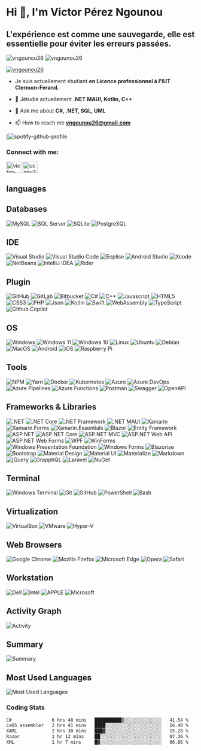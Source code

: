# Hi 👋, I'm Victor Pérez Ngounou
## L'expérience est comme une sauvegarde, elle est essentielle pour éviter les erreurs passées.

<p align="left"> <img src="https://komarev.com/ghpvc/?username=vngounou26&label=Profile%20views&color=0e75b6&style=flat" alt="vngounou26" />
<img src="https://wakatime.com/badge/user/b2e9dd80-f633-4e17-abca-e54af8c6a554.svg" alt="vngounou26" /></p>

<p align="left"> <a href="https://github.com/ryo-ma/github-profile-trophy"><img src="https://github-profile-trophy.vercel.app/?username=vngounou26" alt="vngounou26" /></a> </p>

- Je suis actuellement étudiant **en Licence professionnel à l'IUT Clermon-Ferand.**

- 🌱 Jétudie actuellement **.NET MAUI, Kotlin, C++**

- 💬 Ask me about **C#, .NET, SQL, UML**

- 📫 How to reach me **vngounou26@gmail.com**

[![spotify-github-profile](https://spotify-github-profile.vercel.app/api/view?uid=bluzxw9e09pes4sn48u2f6vj7&cover_image=true&theme=default&show_offline=false&background_color=121212&bar_color_cover=true)
>
              
<h3 align="left">Connect with me:</h3>

<p align="left">
<a href="https://linkedin.com/in/victor-pèrez-ngounou-4aa2121a1" target="blank"><img align="center" src="https://raw.githubusercontent.com/rahuldkjain/github-profile-readme-generator/master/src/images/icons/Social/linked-in-alt.svg" alt="victor-pèrez-ngounou-4aa2121a1" height="30" width="40" /></a>
<a href="https://www.youtube.com/c/ucqpv3xw8zidx9emc_mn_f8w" target="blank"><img align="center" src="https://raw.githubusercontent.com/rahuldkjain/github-profile-readme-generator/master/src/images/icons/Social/youtube.svg" alt="ucqpv3xw8zidx9emc_mn_f8w" height="30" width="40" /></a>
</p>

## languages

## Databases

![MySQL](https://img.shields.io/badge/MySQL-005C84?style=for-the-badge&logo=mysql&logoColor=white)
![SQL Server](https://img.shields.io/badge/SQL%20Server-CC2927?style=for-the-badge&logo=microsoft-sql-server&logoColor=white)
![SQLite](https://img.shields.io/badge/SQLite-07405E?style=for-the-badge&logo=sqlite&logoColor=white)
![PostgreSQL](https://img.shields.io/badge/PostgreSQL-316192?style=for-the-badge&logo=postgresql&logoColor=white)


## IDE

![Visual Studio](https://img.shields.io/badge/Visual%20Studio-5C2D91?style=for-the-badge&logo=visual-studio&logoColor=white)
![Visual Studio Code](https://img.shields.io/badge/Visual%20Studio%20Code-007ACC?style=for-the-badge&logo=visual-studio-code&logoColor=white)
![Ecplise](https://img.shields.io/badge/Eclipse-2C2255?style=for-the-badge&logo=eclipse&logoColor=white)
![Android Studio](https://img.shields.io/badge/Android%20Studio-3DDC84?style=for-the-badge&logo=android-studio&logoColor=white)
![Xcode](https://img.shields.io/badge/Xcode-1575F9?style=for-the-badge&logo=xcode&logoColor=white)
![NetBeans](https://img.shields.io/badge/NetBeans-1B6AC6?style=for-the-badge&logo=apache-netbeans-ide&logoColor=white)
![IntelliJ IDEA](https://img.shields.io/badge/IntelliJ%20IDEA-000000?style=for-the-badge&logo=intellij-idea&logoColor=white)
![Rider](https://img.shields.io/badge/Rider-000000?style=for-the-badge&logo=rider&logoColor=white)



## Plugin

![GitHub](https://img.shields.io/badge/GitHub-181717?style=for-the-badge&logo=github&logoColor=white)
![GitLab](https://img.shields.io/badge/GitLab-FCA121?style=for-the-badge&logo=gitlab&logoColor=white)
![Bitbucket](https://img.shields.io/badge/Bitbucket-0052CC?style=for-the-badge&logo=bitbucket&logoColor=white)
![C#](https://img.shields.io/badge/C%23-239120?style=for-the-badge&logo=c-sharp&logoColor=white)
![C++](https://img.shields.io/badge/C++-00599C?style=for-the-badge&logo=c%2B%2B&logoColor=white)
![Javascript](https://img.shields.io/badge/JavaScript-F7DF1E?style=for-the-badge&logo=javascript&logoColor=black)
![HTML5](https://img.shields.io/badge/HTML5-E34F26?style=for-the-badge&logo=html5&logoColor=white)
![CSS3](https://img.shields.io/badge/CSS3-1572B6?style=for-the-badge&logo=css3&logoColor=white)
![PHP](https://img.shields.io/badge/PHP-777BB4?style=for-the-badge&logo=php&logoColor=white)
![Json](https://img.shields.io/badge/JSON-000000?style=for-the-badge&logo=json&logoColor=white)
![Kotlin](https://img.shields.io/badge/Kotlin-0095D5?style=for-the-badge&logo=kotlin&logoColor=white)
![Swift](https://img.shields.io/badge/Swift-FA7343?style=for-the-badge&logo=swift&logoColor=white)
![WebAssembly](https://img.shields.io/badge/WebAssembly-654FF0?style=for-the-badge&logo=webassembly&logoColor=white)
![TypeScript](https://img.shields.io/badge/TypeScript-007ACC?style=for-the-badge&logo=typescript&logoColor=white)
![Github Copilot](https://img.shields.io/badge/Github%20Copilot-000000?style=for-the-badge&logo=github&logoColor=white)



## OS

![Windows](https://img.shields.io/badge/Windows-0078D6?style=for-the-badge&logo=windows&logoColor=white)
![Windows 11](https://img.shields.io/badge/Windows%2011-0078D6?style=for-the-badge&logo=windows&logoColor=white)
![Windows 10](https://img.shields.io/badge/Windows%2010-0078D6?style=for-the-badge&logo=windows&logoColor=white)
![Linux](https://img.shields.io/badge/Linux-FCC624?style=for-the-badge&logo=linux&logoColor=black)
![Ubuntu](https://img.shields.io/badge/Ubuntu-E95420?style=for-the-badge&logo=ubuntu&logoColor=white)
![Debian](https://img.shields.io/badge/Debian-A81D33?style=for-the-badge&logo=debian&logoColor=white)
![MacOS](https://img.shields.io/badge/MacOS-000000?style=for-the-badge&logo=apple&logoColor=white)
![Android](https://img.shields.io/badge/Android-3DDC84?style=for-the-badge&logo=android&logoColor=white)
![iOS](https://img.shields.io/badge/iOS-000000?style=for-the-badge&logo=ios&logoColor=white)
![Raspberry Pi](https://img.shields.io/badge/Raspberry%20Pi-C51A4A?style=for-the-badge&logo=raspberry-pi&logoColor=white)


## Tools

![NPM](https://img.shields.io/badge/NPM-CB3837?style=for-the-badge&logo=npm&logoColor=white)
![Yarn](https://img.shields.io/badge/Yarn-2C8EBB?style=for-the-badge&logo=yarn&logoColor=white)
![Docker](https://img.shields.io/badge/Docker-2496ED?style=for-the-badge&logo=docker&logoColor=white)
![Kubernetes](https://img.shields.io/badge/Kubernetes-326CE5?style=for-the-badge&logo=kubernetes&logoColor=white)
![Azure](https://img.shields.io/badge/Azure-0089D6?style=for-the-badge&logo=microsoft-azure&logoColor=white)
![Azure DevOps](https://img.shields.io/badge/Azure%20DevOps-0078D7?style=for-the-badge&logo=azure-devops&logoColor=white)
![Azure Pipelines](https://img.shields.io/badge/Azure%20Pipelines-2560E0?style=for-the-badge&logo=azure-pipelines&logoColor=white)
![Azure Functions](https://img.shields.io/badge/Azure%20Functions-0062AD?style=for-the-badge&logo=azure-functions&logoColor=white)
![Postman](https://img.shields.io/badge/Postman-FF6C37?style=for-the-badge&logo=postman&logoColor=white)
![Swagger](https://img.shields.io/badge/Swagger-85EA2D?style=for-the-badge&logo=swagger&logoColor=white)
![OpenAPI](https://img.shields.io/badge/OpenAPI-6BA539?style=for-the-badge&logo=openapi-initiative&logoColor=white)


## Frameworks & Libraries

![.NET](https://img.shields.io/badge/.NET-5C2D91?style=for-the-badge&logo=.net&logoColor=white)
![.NET Core](https://img.shields.io/badge/.NET%20Core-5C2D91?style=for-the-badge&logo=.net&logoColor=white)
![.NET Framework](https://img.shields.io/badge/.NET%20Framework-5C2D91?style=for-the-badge&logo=.net&logoColor=white)
![.NET MAUI](https://img.shields.io/badge/.NET%20MAUI-5C2D91?style=for-the-badge&logo=.net&logoColor=white)
![Xamarin](https://img.shields.io/badge/Xamarin-3498DB?style=for-the-badge&logo=xamarin&logoColor=white)
![Xamarin.Forms](https://img.shields.io/badge/Xamarin.Forms-3498DB?style=for-the-badge&logo=xamarin&logoColor=white)
![Xamarin.Essentials](https://img.shields.io/badge/Xamarin.Essentials-3498DB?style=for-the-badge&logo=xamarin&logoColor=white)
![Blazor](https://img.shields.io/badge/Blazor-512BD4?style=for-the-badge&logo=blazor&logoColor=white)
![Entity Framework](https://img.shields.io/badge/Entity%20Framework-512BD4?style=for-the-badge&logo=entity-framework&logoColor=white)
![ASP.NET](https://img.shields.io/badge/ASP.NET-512BD4?style=for-the-badge&logo=asp.net&logoColor=white)
![ASP.NET Core](https://img.shields.io/badge/ASP.NET%20Core-512BD4?style=for-the-badge&logo=asp.net&logoColor=white)
![ASP.NET MVC](https://img.shields.io/badge/ASP.NET%20MVC-512BD4?style=for-the-badge&logo=asp.net&logoColor=white)
![ASP.NET Web API](https://img.shields.io/badge/ASP.NET%20Web%20API-512BD4?style=for-the-badge&logo=asp.net&logoColor=white)
![ASP.NET Web Forms](https://img.shields.io/badge/ASP.NET%20Web%20Forms-512BD4?style=for-the-badge&logo=asp.net&logoColor=white)
![WPF](https://img.shields.io/badge/WPF-512BD4?style=for-the-badge&logo=wpf&logoColor=white)
![WinForms](https://img.shields.io/badge/WinForms-512BD4?style=for-the-badge&logo=winforms&logoColor=white)
![Windows Presentation Foundation](https://img.shields.io/badge/Windows%20Presentation%20Foundation-512BD4?style=for-the-badge&logo=windows-presentation-foundation&logoColor=white)
![Windows Forms](https://img.shields.io/badge/Windows%20Forms-512BD4?style=for-the-badge&logo=windows-forms&logoColor=white)
![Blazorise](https://img.shields.io/badge/Blazorise-512BD4?style=for-the-badge&logo=blazorise&logoColor=white)
![Bootstrap](https://img.shields.io/badge/Bootstrap-7952B3?style=for-the-badge&logo=bootstrap&logoColor=white)
![Material Design](https://img.shields.io/badge/Material%20Design-7952B3?style=for-the-badge&logo=material-design&logoColor=white)
![Material UI](https://img.shields.io/badge/Material%20UI-7952B3?style=for-the-badge&logo=material-ui&logoColor=white)
![Materialize](https://img.shields.io/badge/Materialize-7952B3?style=for-the-badge&logo=materialize&logoColor=white)
![Markdown](https://img.shields.io/badge/Markdown-000000?style=for-the-badge&logo=markdown&logoColor=white)
![jQuery](https://img.shields.io/badge/jQuery-0769AD?style=for-the-badge&logo=jquery&logoColor=white)
![GrapphQL](https://img.shields.io/badge/GraphQL-E10098?style=for-the-badge&logo=graphql&logoColor=white)
![Laravel](https://img.shields.io/badge/Laravel-FF2D20?style=for-the-badge&logo=laravel&logoColor=white)
![NuGet](https://img.shields.io/badge/NuGet-004880?style=for-the-badge&logo=nuget&logoColor=white)

## Terminal

![Windows Terminal](https://img.shields.io/badge/Windows%20Terminal-4D4D4D?style=for-the-badge&logo=windows-terminal&logoColor=white)
![Git](https://img.shields.io/badge/Git-F05032?style=for-the-badge&logo=git&logoColor=white)
![GitHub](https://img.shields.io/badge/GitHub-181717?style=for-the-badge&logo=github&logoColor=white)
![PowerShell](https://img.shields.io/badge/PowerShell-5391FE?style=for-the-badge&logo=powershell&logoColor=white)
![Bash](https://img.shields.io/badge/Bash-4EAA25?style=for-the-badge&logo=gnu-bash&logoColor=white)

## Virtualization

![VirtualBox](https://img.shields.io/badge/VirtualBox-183A61?style=for-the-badge&logo=virtualbox&logoColor=white)
![VMware](https://img.shields.io/badge/VMware-607078?style=for-the-badge&logo=vmware&logoColor=white)
![Hyper-V](https://img.shields.io/badge/Hyper--V-0089D6?style=for-the-badge&logo=microsoft-hyper-v&logoColor=white)

## Web Browsers

![Google Chrome](https://img.shields.io/badge/Google%20Chrome-4285F4?style=for-the-badge&logo=google-chrome&logoColor=white)
![Mozilla Firefox](https://img.shields.io/badge/Mozilla%20Firefox-FF7139?style=for-the-badge&logo=mozilla-firefox&logoColor=white)
![Microsoft Edge](https://img.shields.io/badge/Microsoft%20Edge-0078D7?style=for-the-badge&logo=microsoft-edge&logoColor=white)
![Opera](https://img.shields.io/badge/Opera-FF1B2D?style=for-the-badge&logo=opera&logoColor=white)
![Safari](https://img.shields.io/badge/Safari-FF1B2D?style=for-the-badge&logo=safari&logoColor=white)

## Workstation

![Dell](https://img.shields.io/badge/Dell-007DB8?style=for-the-badge&logo=dell&logoColor=white)
![Intel](https://img.shields.io/badge/Intel-0071C5?style=for-the-badge&logo=intel&logoColor=white)
![APPLE](https://img.shields.io/badge/Apple-999999?style=for-the-badge&logo=apple&logoColor=white)
![Microsoft](https://img.shields.io/badge/Microsoft-666666?style=for-the-badge&logo=microsoft&logoColor=white)

## Activity Graph

![Activity](https://github-readme-activity-graph.cyclic.app/graph?username=vngounou26&theme=react-dark&hide_border=true&area=true)

## Summary

![Summary](https://github-profile-summary-cards.vercel.app/api/cards/profile-details?username=vngounou26&theme=monokai)

## Most Used Languages

![Most Used Languages](https://github-profile-summary-cards.vercel.app/api/cards/most-commit-language?username=vngounou26&theme=monokai)


### Coding Stats
<!--START_SECTION:waka-->

```txt
C#               6 hrs 48 mins   ██████████▒░░░░░░░░░░░░░░   41.54 %
ca65 assembler   2 hrs 41 mins   ████░░░░░░░░░░░░░░░░░░░░░   16.48 %
XAML             2 hrs 30 mins   ███▓░░░░░░░░░░░░░░░░░░░░░   15.28 %
Razor            1 hr 12 mins    ██░░░░░░░░░░░░░░░░░░░░░░░   07.36 %
XML              1 hr 7 mins     █▓░░░░░░░░░░░░░░░░░░░░░░░   06.86 %
```

<!--END_SECTION:waka-->
